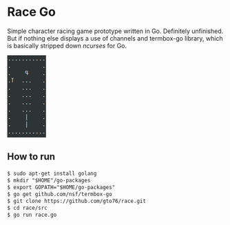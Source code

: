 Race Go
=======

Simple character racing game prototype written in Go. Definitely unfinished. But if nothing else displays a use of channels and termbox-go library, which is basically stripped down _ncurses_ for Go.

![Alt text](/doc/race.png?raw=true "Screenshot")

How to run
----------
```
$ sudo apt-get install golang
$ mkdir "$HOME"/go-packages
$ export GOPATH="$HOME/go-packages"
$ go get github.com/nsf/termbox-go
$ git clone https://github.com/gto76/race.git
$ cd race/src
$ go run race.go
```
